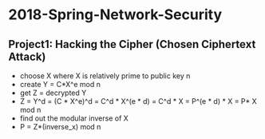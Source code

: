 # 2018-Spring-Network-Security

## Project1: Hacking the Cipher (Chosen Ciphertext Attack)
- choose X where X is relatively prime to public key n
- create Y = C*X^e mod n
- get Z = decrypted Y
- Z = Y^d = (C * X^e)^d = C^d * X^(e * d) = C^d * X = P^(e * d) * X = P* X mod n
- find out the modular inverse of X
- P = Z*(inverse_x) mod n
